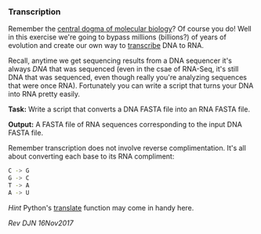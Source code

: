 ### Transcription

Remember the [central dogma of molecular biology](https://en.wikipedia.org/wiki/Central_dogma_of_molecular_biology)? Of course you do! Well in this exercise we're going to bypass millions (billions?) of years of evolution and create our own way to [transcribe](https://en.wikipedia.org/wiki/Transcription_(biology)) DNA to RNA.

Recall, anytime we get sequencing results from a DNA sequencer it's always *DNA* that was sequenced (even in the csae of RNA-Seq, it's still DNA that was sequenced, even though really you're analyzing sequences that were once RNA). Fortunately you can write a script that turns your DNA into RNA pretty easily.

**Task:** Write a script that converts a DNA FASTA file into an RNA FASTA file.

**Output:** A FASTA file of RNA sequences corresponding to the input DNA FASTA file.

Remember transcription does not involve reverse complimentation. It's all about converting each base to its RNA compliment:

```bash
C -> G
G -> C
T -> A
A -> U
```

*Hint* Python's [translate](http://python-reference.readthedocs.io/en/latest/docs/str/translate.html) function may come in handy here.

*Rev DJN 16Nov2017*
